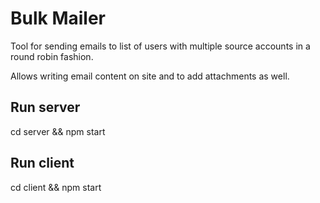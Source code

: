 # Bulk Mailer

Tool for sending emails to list of users with multiple source accounts in a round robin fashion.

Allows writing email content on site and to add attachments as well.  

## Run server

cd server && npm start

## Run client

cd client && npm start
